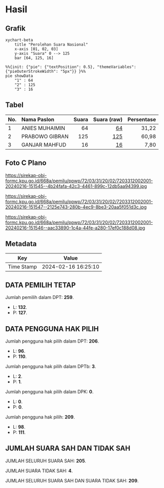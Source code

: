 # Hasil

## Grafik

```mermaid
xychart-beta
    title "Perolehan Suara Nasional"
    x-axis [01, 02, 03]
    y-axis "Suara" 0 --> 125
    bar [64, 125, 16]
```

```mermaid
%%{init: {"pie": {"textPosition": 0.5}, "themeVariables": {"pieOuterStrokeWidth": "5px"}} }%%
pie showData
    "1" : 64
    "2" : 125
    "3" : 16
```

## Tabel

| No. | Nama Paslon    | Suara | Suara (raw) | Persentase |
|:--- |:-------------- | -----:| -----------:| ----------:|
| 1   | ANIES MUHAIMIN | 64    | [64][p-1]   | 31,22      |
| 2   | PRABOWO GIBRAN | 125   | [125][p-2]  | 60,98      |
| 3   | GANJAR MAHFUD  | 16    | [16][p-3]   | 7,80       |


[p-1]: https://github.com/gigit-pemilu/pemilu-2024/blob/main/pilpres/hitung-suara/sub/72-sulawesi-tengah/sub/03-donggala/sub/31-balaesang-tanjung/sub/2002-malei/sub/001-tps/sub/paslon-1.txt
[p-2]: https://github.com/gigit-pemilu/pemilu-2024/blob/main/pilpres/hitung-suara/sub/72-sulawesi-tengah/sub/03-donggala/sub/31-balaesang-tanjung/sub/2002-malei/sub/001-tps/sub/paslon-2.txt
[p-3]: https://github.com/gigit-pemilu/pemilu-2024/blob/main/pilpres/hitung-suara/sub/72-sulawesi-tengah/sub/03-donggala/sub/31-balaesang-tanjung/sub/2002-malei/sub/001-tps/sub/paslon-3.txt

## Foto C Plano

https://sirekap-obj-formc.kpu.go.id/668a/pemilu/ppwp/72/03/31/20/02/7203312002001-20240216-151545--4b24fafa-42c3-4461-899c-12db5aa94399.jpg

https://sirekap-obj-formc.kpu.go.id/668a/pemilu/ppwp/72/03/31/20/02/7203312002001-20240216-151547--2125e743-280b-4ec9-8be3-20aa5f051d3c.jpg

https://sirekap-obj-formc.kpu.go.id/668a/pemilu/ppwp/72/03/31/20/02/7203312002001-20240216-151546--aac33890-1c4a-44fe-a280-17ef0c188d08.jpg


## Metadata

| Key        | Value               |
| ---------- | ------------------- |
| Time Stamp | 2024-02-16 16:25:10 |


## DATA PEMILIH TETAP

Jumlah pemilih dalam DPT: **259**.
 * L: **132**.
 * P: **127**.

## DATA PENGGUNA HAK PILIH

Jumlah pengguna hak pilih dalam DPT: **206**.
 * L: **96**.
 * P: **110**.

Jumlah pengguna hak pilih dalam DPTb: **3**.
 * L: **2**.
 * P: **1**.

Jumlah pengguna hak pilih dalam DPK: **0**.
 * L: **0**.
 * P: **0**.

Jumlah pengguna hak pilih: **209**.
 * L: **98**.
 * P: **111**.

## JUMLAH SUARA SAH DAN TIDAK SAH

JUMLAH SELURUH SUARA SAH: **205**.

JUMLAH SUARA TIDAK SAH: **4**.

JUMLAH SELURUH SUARA SAH DAN SUARA TIDAK SAH: **209**.


